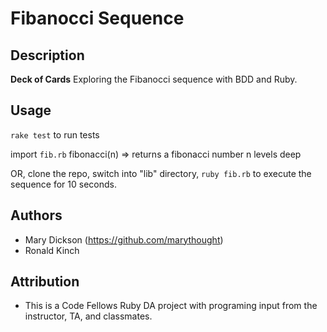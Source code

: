 # Fibanocci Sequence

## Description
**Deck of Cards** Exploring the Fibanocci sequence with BDD and Ruby.

## Usage

`rake test` to run tests

import `fib.rb`
fibonacci(n) => returns a fibonacci number n levels deep

OR, clone the repo, switch into "lib" directory, `ruby fib.rb` to execute the sequence for 10 seconds.

## Authors

* Mary Dickson (https://github.com/marythought)
* Ronald Kinch

## Attribution
* This is a Code Fellows Ruby DA project with programing input from the instructor, TA, and classmates.
